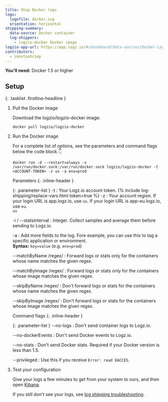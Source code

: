 ```yaml
---
title: Ship Docker logs
logo:
  logofile: docker.svg
  orientation: horizontal
shipping-summary:
  data-source: Docker container
  log-shippers:
    - logzio-docker Docker image
logzio-app-url: https://app.logz.io/#/dashboard/data-sources/Docker-Logging
contributors:
  - imnotashrimp
---
```


**You'll need:** Docker 1.5 or higher

## Setup

{: .tasklist .firstline-headline }
1. Pull the Docker image

    Download the logzio/logzio-docker image:

    ```shell
    docker pull logzio/logzio-docker
    ```

2. Run the Docker image

    For a complete list of options, see the parameters and command flags below the code block.👇

    ```shell
    docker run -d --restart=always -v /var/run/docker.sock:/var/run/docker.sock logzio/logzio-docker -t <ACCOUNT-TOKEN> -z us -a env=prod
    ```

    Parameters
    {: .inline-header }

    {: .parameter-list }
    -t <span class="required-param"></span>
      : Your Logz.io account token.
        {% include log-shipping/replace-vars.html token=true %}
        <!-- logzio:account-token -->
    -z
      : Your account region.
        If your login URL is app.logz.io, use `us`.
        If your login URL is app-eu.logz.io, use `eu`. <br>
        <span class="default-param">`us`</span>

    -i / --statsinterval
      : Integer.
        Collect samples and average them before sending to Logz.io.

     -a
      : Add more fields to the log.
        Fore example, you can use this to tag a specific application or environment. <br />
        **Syntax:** `key=value` (e.g. `env=prod`)

     --matchByName /regex/
      : Forward logs or stats only for the containers whose name matches the given regex.

    --matchByImage /regex/
      : Forward logs or stats only for the containers whose image matches the given regex.

    --skipByName /regex/
      : Don't forward logs or stats for the containers whose name matches the given regex.

    --skipByImage /regex/
      : Don't forward logs or stats for the containers whose image matches the given regex.


    Command flags
    {: .inline-header }

    {: .parameter-list }
    --no-logs
      : Don't send container logs to Logz.io.

    --no-dockerEvents
      : Don't send Docker events to Logz.io.

    --no-stats
      : Don't send Docker stats.
        Required if your Docker version is less than 1.5.

    --privileged
      : Use this if you receive `Error: read EACCES`.

5. Test your configuration

    Give your logs a few minutes to get from your system to ours, and then open [Kibana](https://app.logz.io/#/dashboard/kibana).

    If you still don't see your logs, see [log shipping troubleshooting]({{site.baseurl}}/user-guide/log-shipping/log-shipping-troubleshooting.html).